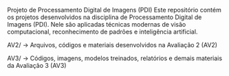 Projeto de Processamento Digital de Imagens (PDI)
Este repositório contém os projetos desenvolvidos na disciplina de Processamento Digital de Imagens (PDI). Nele são aplicadas técnicas modernas de visão computacional, reconhecimento de padrões e inteligência artificial.


AV2/   -> Arquivos, códigos e materiais desenvolvidos na Avaliação 2 (AV2)

AV3/   -> Códigos, imagens, modelos treinados, relatórios e demais materiais da Avaliação 3 (AV3)


